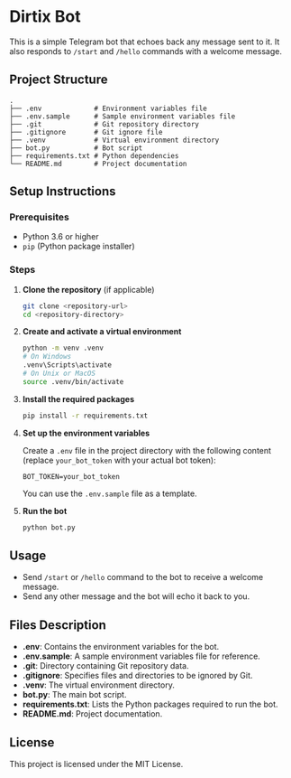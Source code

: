 
# Dirtix Bot

This is a simple Telegram bot that echoes back any message sent to it. It also responds to `/start` and `/hello` commands with a welcome message.

## Project Structure

```
.
├── .env             # Environment variables file
├── .env.sample      # Sample environment variables file
├── .git             # Git repository directory
├── .gitignore       # Git ignore file
├── .venv            # Virtual environment directory
├── bot.py           # Bot script
├── requirements.txt # Python dependencies
└── README.md        # Project documentation
```

## Setup Instructions

### Prerequisites

- Python 3.6 or higher
- `pip` (Python package installer)

### Steps

1. **Clone the repository** (if applicable)

    ```sh
    git clone <repository-url>
    cd <repository-directory>
    ```

2. **Create and activate a virtual environment**

    ```sh
    python -m venv .venv
    # On Windows
    .venv\Scripts\activate
    # On Unix or MacOS
    source .venv/bin/activate
    ```

3. **Install the required packages**

    ```sh
    pip install -r requirements.txt
    ```

4. **Set up the environment variables**

    Create a `.env` file in the project directory with the following content (replace `your_bot_token` with your actual bot token):

    ```
    BOT_TOKEN=your_bot_token
    ```

    You can use the `.env.sample` file as a template.

5. **Run the bot**

    ```sh
    python bot.py
    ```

## Usage

- Send `/start` or `/hello` command to the bot to receive a welcome message.
- Send any other message and the bot will echo it back to you.

## Files Description

- **.env**: Contains the environment variables for the bot.
- **.env.sample**: A sample environment variables file for reference.
- **.git**: Directory containing Git repository data.
- **.gitignore**: Specifies files and directories to be ignored by Git.
- **.venv**: The virtual environment directory.
- **bot.py**: The main bot script.
- **requirements.txt**: Lists the Python packages required to run the bot.
- **README.md**: Project documentation.

## License

This project is licensed under the MIT License.
